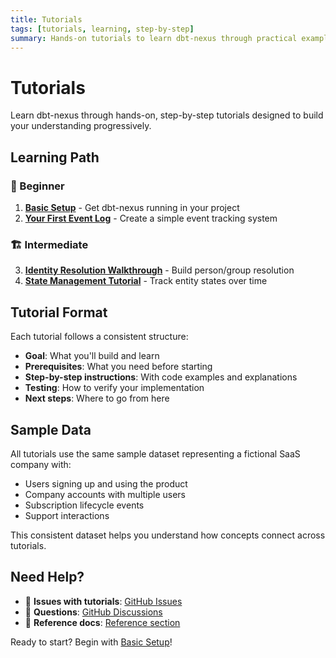 ```yaml
---
title: Tutorials
tags: [tutorials, learning, step-by-step]
summary: Hands-on tutorials to learn dbt-nexus through practical examples
---
```


# Tutorials

Learn dbt-nexus through hands-on, step-by-step tutorials designed to build your
understanding progressively.

## Learning Path

### 🚀 Beginner

1. **[Basic Setup](basic-setup.md)** - Get dbt-nexus running in your project
2. **[Your First Event Log](first-event-log.md)** - Create a simple event
   tracking system

### 🏗️ Intermediate

3. **[Identity Resolution Walkthrough](identity-resolution.md)** - Build
   person/group resolution
4. **[State Management Tutorial](state-management.md)** - Track entity states
   over time

## Tutorial Format

Each tutorial follows a consistent structure:

- **Goal**: What you'll build and learn
- **Prerequisites**: What you need before starting
- **Step-by-step instructions**: With code examples and explanations
- **Testing**: How to verify your implementation
- **Next steps**: Where to go from here

## Sample Data

All tutorials use the same sample dataset representing a fictional SaaS company
with:

- Users signing up and using the product
- Company accounts with multiple users
- Subscription lifecycle events
- Support interactions

This consistent dataset helps you understand how concepts connect across
tutorials.

## Need Help?

- 🐛 **Issues with tutorials**:
  [GitHub Issues](https://github.com/sliderule-analytics/dbt-nexus/issues)
- 💬 **Questions**:
  [GitHub Discussions](https://github.com/sliderule-analytics/dbt-nexus/discussions)
- 📖 **Reference docs**: [Reference section](../reference/)

Ready to start? Begin with [Basic Setup](basic-setup.md)!
